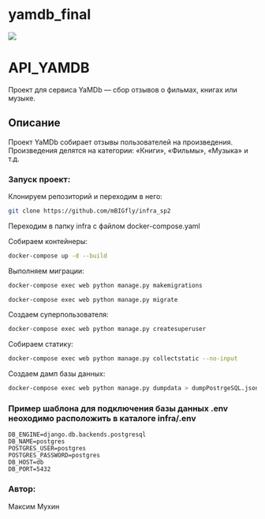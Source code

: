 # yamdb_final

![](https://github.com/mBIGfly/yamdb_final/workflows/yamdb_final/badge.svg)
<!-- https://github.com/mBIGfly/yamdb_final/workflows/yamdb_final/badge.svg -->
# API_YAMDB
Проект для сервиса YaMDb — сбор отзывов о фильмах, книгах или музыке.
## Описание

Проект YaMDb собирает отзывы пользователей на произведения.
Произведения делятся на категории: «Книги», «Фильмы», «Музыка» и т.д.

### Запуск проект:

Клонируем репозиторий и переходим в него:
```bash
git clone https://github.com/mBIGfly/infra_sp2
```

Переходим в папку infra с файлом docker-compose.yaml

Собираем контейнеры:
```bash
docker-compose up -d --build
```

Выполняем миграции:
```bash
docker-compose exec web python manage.py makemigrations
```
```bash
docker-compose exec web python manage.py migrate
```

Создаем суперпользователя:
```bash
docker-compose exec web python manage.py createsuperuser
```

Собираем статику:
```bash
docker-compose exec web python manage.py collectstatic --no-input
```

Создаем дамп базы данных:
```bash
docker-compose exec web python manage.py dumpdata > dumpPostrgeSQL.json
```

### Пример шаблона для подключения базы данных .env неоходимо расположить в каталоге infra/.env
```
DB_ENGINE=django.db.backends.postgresql
DB_NAME=postgres
POSTGRES_USER=postgres
POSTGRES_PASSWORD=postgres
DB_HOST=db
DB_PORT=5432
```

### Автор:
Максим Мухин